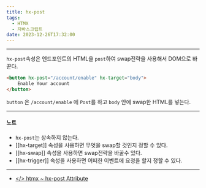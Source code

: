 ```yaml
---
title: hx-post
tags:
  - HTMX
  - 자바스크립트
date: 2023-12-26T17:32:00
---
```

---

`hx-post`속성은 엔드포인트의 HTML을 `post`하여 swap전략을 사용해서 DOM으로 바꾼다.

```html
<button hx-post="/account/enable" hx-target="body">
	Enable Your account
</button>
```


`button` 은 `/account/enable` 에 `Post`를 하고 `body` 안에 swap한 HTML를 넣는다.

---

#### 노트

- `hx-post`는 상속하지 않는다.
- [[hx-target]] 속성을 사용하면 무엇을 swap할 것인지 정할 수 있다.
- [[hx-swap]] 속성을 사용하면 swap전략을 바꿀수 있다.
- [[hx-trigger]] 속성을 사용하면 어떠한 이벤트에 요청을 할지 정할 수 있다.




---

- [</> htmx ~ hx-post Attribute](https://htmx.org/attributes/hx-post/)



